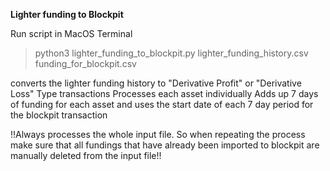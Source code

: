**Lighter funding to Blockpit**

Run script in MacOS Terminal
  
  > python3 lighter_funding_to_blockpit.py lighter_funding_history.csv funding_for_blockpit.csv

converts the lighter funding history to "Derivative Profit" or "Derivative Loss" Type transactions
Processes each asset individually
Adds up 7 days of funding for each asset and uses the start date of each 7 day period for the blockpit transaction

!!Always processes the whole input file. So when repeating the process make sure that all fundings that have already been imported to blockpit are manually deleted from the input file!!


